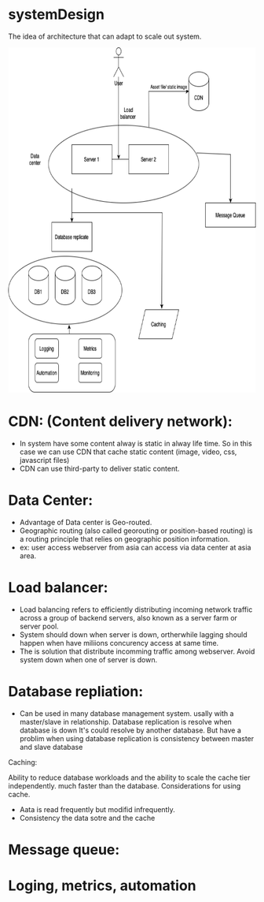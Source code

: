 # systemDesign

The idea of architecture that can adapt to scale out system.  

<img height="700px" src = "https://github.com/phoenixit99/systemDesign/blob/dev/systemDesign.drawio.png" />

# CDN: (Content delivery network): 
- In system have some content alway is static in alway life time. So in this case we can use CDN that cache static content (image, video, css, javascript files)
- CDN can use third-party to deliver static content.

# Data Center:
- Advantage of Data center is Geo-routed. 
- Geographic routing (also called georouting or position-based routing) is a routing principle that relies on geographic position information.
- ex: user access webserver from asia can access via data center at asia area. 

# Load balancer: 
- Load balancing refers to efficiently distributing incoming network traffic across a group of backend servers, also known as a server farm or server pool.
- System should down when server is down, ortherwhile lagging should happen when have miliions concurency access at same time.
- The is solution that distribute incomming traffic among webserver. Avoid system down when one of server is down.

# Database repliation: 
- Can be used in many database management system. usally with a master/slave in relationship. Database replication is resolve when database is down
It's could resolve by another database. But have a problim when using database replication is consistency between master and slave database

Caching: 

Ability to reduce database workloads and the ability to scale the cache tier independently. much faster than the database. 
Considerations for using cache. 
- Aata is read frequently but modifid infrequently. 
- Consistency the data sotre and the cache 


# Message queue:  

# Loging, metrics, automation 

